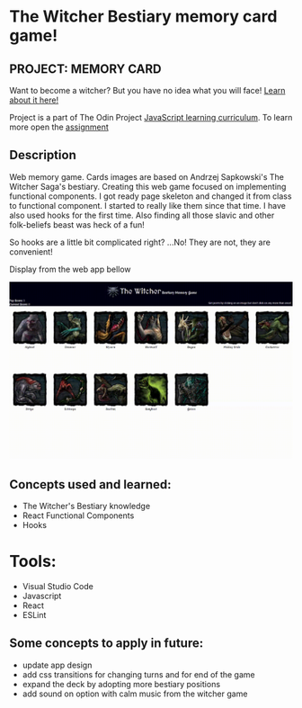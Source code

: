 # The Witcher Bestiary memory card game!

## PROJECT: MEMORY CARD

Want to become a witcher? But you have no idea what you will face! [Learn about it here!](https://wblachut.github.io/react-project-memory/)

Project is a part of The Odin Project [JavaScript learning curriculum](https://www.theodinproject.com/courses/javascript). To learn more open the [assignment](https://www.theodinproject.com/courses/javascript/lessons/memory-card)

## Description

Web memory game. Cards images are based on Andrzej Sapkowski's The Witcher Saga's bestiary. Creating this web game focused on implementing functional components. I got ready page skeleton and changed it from class to functional component. I started to really like them since that time. I have also used hooks for the first time. Also finding all those slavic and other folk-beliefs beast was heck of a fun!

So hooks are a little bit complicated right? ...No! They are not, they are convenient!

Display from the web app bellow

![](/public/images/memo_gif.gif)

## Concepts used and learned:

- The Witcher's Bestiary knowledge
- React Functional Components
- Hooks

# Tools:

- Visual Studio Code
- Javascript
- React
- ESLint

## Some concepts to apply in future:

- update app design
- add css transitions for changing turns and for end of the game
- expand the deck by adopting more bestiary positions
- add sound on option with calm music from the witcher game
